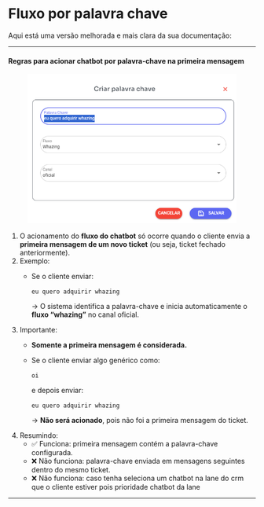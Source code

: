 # Fluxo por palavra chave

Aqui está uma versão melhorada e mais clara da sua documentação:

***

#### Regras para acionar chatbot por palavra-chave na **primeira mensagem**

<figure><img src="../../.gitbook/assets/image (1) (1) (1) (1) (1) (1) (1) (1) (1) (1) (1) (1) (1) (1) (1).png" alt=""><figcaption></figcaption></figure>

1. O acionamento do **fluxo do chatbot** só ocorre quando o cliente envia a **primeira mensagem de um novo ticket** (ou seja, ticket fechado anteriormente).
2. Exemplo:
   *   Se o cliente enviar:

       ```
       eu quero adquirir whazing
       ```

       → O sistema identifica a palavra-chave e inicia automaticamente o **fluxo “whazing”** no canal oficial.
3. Importante:
   * **Somente a primeira mensagem é considerada.**
   *   Se o cliente enviar algo genérico como:

       ```
       oi
       ```

       e depois enviar:

       ```
       eu quero adquirir whazing
       ```

       → **Não será acionado**, pois não foi a primeira mensagem do ticket.
4. Resumindo:
   * ✅ Funciona: primeira mensagem contém a palavra-chave configurada.
   * ❌ Não funciona: palavra-chave enviada em mensagens seguintes dentro do mesmo ticket.
   * ❌ Não funciona: caso tenha seleciona um chatbot na lane do crm que o cliente estiver pois prioridade chatbot da lane

***
